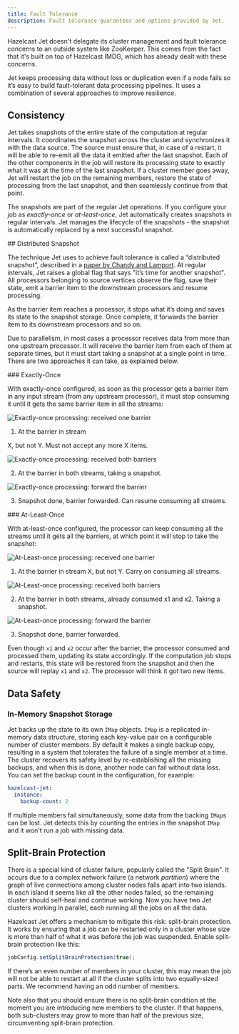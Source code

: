 ```yaml
---
title: Fault Tolerance
description: Fault tolerance guarantees and options provided by Jet.
---
```


Hazelcast Jet doesn't delegate its cluster management and fault
tolerance concerns to an outside system like ZooKeeper. This comes from
the fact that it's built on top of Hazelcast IMDG, which has already
dealt with these concerns.

Jet keeps processing data without loss or duplication even if a node
fails so it’s easy to build fault-tolerant data processing pipelines.
It uses a combination of several approaches to improve resilience.

## Consistency

Jet takes snapshots of the entire state of the computation at regular
intervals. It coordinates the snapshot across the cluster and
synchronizes it with the data source. The source must ensure that, in
case of a restart, it will be able to re-emit all the data it emitted
after the last snapshot. Each of the other components in the job will
restore its processing state to exactly what it was at the time of the
last snapshot. If a cluster member goes away, Jet will restart the job
on the remaining members, restore the state of processing from the last
snapshot, and then seamlessly continue from that point.

The snapshots are part of the regular Jet operations. If you configure
your job as _exactly-once_ or _at-least-once_, Jet automatically creates
snapshots in regular intervals. Jet manages the lifecycle of the
snapshots - the snapshot is automatically replaced by a next successful
snapshot.

## Distributed Snapshot

The technique Jet uses to achieve fault tolerance is called a
“distributed snapshot”, described in a [paper by Chandy and
Lamport](http://lamport.azurewebsites.net/pubs/chandy.pdf). At regular
intervals, Jet raises a global flag that says "it’s time for another
snapshot". All processors belonging to source vertices observe the flag,
save their state, emit a barrier item to the downstream processors and
resume processing.

As the barrier item reaches a processor, it stops what it’s doing and
saves its state to the snapshot storage. Once complete, it forwards the
barrier item to its downstream processors and so on.

Due to parallelism, in most cases a processor receives data from more
than one upstream processor. It will receive the barrier item from each
of them at separate times, but it must start taking a snapshot at a
single point in time. There are two approaches it can take, as explained
below.

### Exactly-Once

With exactly-once configured, as soon as the processor gets a barrier
item in any input stream (from any upstream processor), it must stop
consuming it until it gets the same barrier item in all the streams:

![Exactly-once processing: received one barrier](assets/exactly-once-1.png)

1. At the barrier in stream

X, but not Y. Must not accept any more X items.

![Exactly-once processing: received both barriers](assets/exactly-once-2.png)

2. At the barrier in both streams, taking a snapshot.

![Exactly-once processing: forward the barrier](assets/exactly-once-3.png)

3. Snapshot done, barrier forwarded. Can resume consuming all streams.

### At-Least-Once

With at-least-once configured, the processor can keep consuming all the
streams until it gets all the barriers, at which point it will stop to
take the snapshot:

![At-Least-once processing: received one barrier](assets/at-least-once-1.png)

1. At the barrier in stream X, but not Y. Carry on consuming all streams.

![At-Least-once processing: received both barriers](assets/at-least-once-3.png)

2. At the barrier in both streams, already consumed x1 and x2. Taking a snapshot.

![At-Least-once processing: forward the barrier](assets/at-least-once-3.png)

3. Snapshot done, barrier forwarded.

Even though `x1` and `x2` occur after the barrier, the processor
consumed and processed them, updating its state accordingly. If the
computation job stops and restarts, this state will be restored from the
snapshot and then the source will replay `x1` and `x2`. The processor
will think it got two new items.

## Data Safety

### In-Memory Snapshot Storage

Jet backs up the state to its own `IMap` objects. `IMap` is a replicated
in-memory data structure, storing each key-value pair on a configurable
number of cluster members. By default it makes a single backup copy,
resulting in a system that tolerates the failure of a single member at a
time. The cluster recovers its safety level by re-establishing all the
missing backups, and when this is done, another node can fail without
data loss. You can set the backup count in the configuration, for
example:

```yaml
hazelcast-jet:
  instance:
    backup-count: 2
```

If multiple members fail simultaneously, some data from the backing
`IMap`s can be lost. Jet detects this by counting the entries in the
snapshot `IMap` and it won't run a job with missing data.

## Split-Brain Protection

There is a special kind of cluster failure, popularly called the "Split
Brain". It occurs due to a complex network failure (a network
_partition_) where the graph of live connections among cluster nodes
falls apart into two islands. In each island it seems like all the other
nodes failed, so the remaining cluster should self-heal and continue
working. Now you have two Jet clusters working in parallel, each running
all the jobs on all the data.

Hazelcast Jet offers a mechanism to mitigate this risk: split-brain
protection. It works by ensuring that a job can be restarted only in a
cluster whose size is more than half of what it was before the job was
suspended. Enable split-brain protection like this:

```java
jobConfig.setSplitBrainProtection(true);
```

If there’s an even number of members in your cluster, this may mean the
job will not be able to restart at all if the cluster splits into two
equally-sized parts. We recommend having an odd number of members.

Note also that you should ensure there is no split-brain condition at
the moment you are introducing new members to the cluster. If that
happens, both sub-clusters may grow to more than half of the previous
size, circumventing split-brain protection.

<!-- ### Disk Snapshot Storage -->

<!-- In-memory Snapshot Storage doesn’t cover the case when the entire
cluster must shut down. -->

<!-- The Lossless Cluster Restart allows you to gracefully shut down the
cluster at any time and have the snapshot data of all the jobs
preserved. After you restart the cluster, Jet automatically restores the
data and resumes the jobs. -->

<!-- Since the Hot Restart data is saved locally on each member, all the
members must be present after the restart for Jet to be able to reload
the data. Beyond that, there’s no special action to take: as soon as the
cluster re-forms, it will automatically reload the persisted snapshots
and resume the jobs. -->

<!-- ## Exported Snapshots -->

<!-- In addition to regular snapshots, you can create exported
snapshots. The lifecycle of the exported snapshot is controlled by
the user: it's created upon user request and is stored in the cluster
until the user decides do remove it. -->

<!--
Exported snapshots are mainly used to upgrade the job: job is cancelled
with a snapshot and a new job is submitted that will use the saved
snapshot for initial state.  -->
